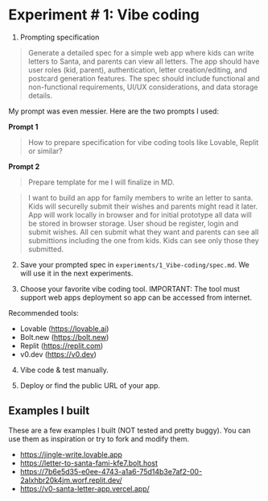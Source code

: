 # Experiment # 1: Vibe coding

1. Prompting specification

> Generate a detailed spec for a simple web app where kids can write letters to Santa, and parents can view all letters. The app should have user roles (kid, parent), authentication, letter creation/editing, and postcard generation features. The spec should include functional and non-functional requirements, UI/UX considerations, and data storage details.

My prompt was even messier. Here are the two prompts I used:

**Prompt 1**

> How to prepare specification for vibe coding tools like Lovable, Replit or similar?

**Prompt 2**

> Prepare template for me I will finalize in MD.

> I want to build an app for family members to write an letter to santa. Kids will securelly submit their wishes and parents might read it later. App will work locally in browser and for initial prototype all data will be stored in browser storage. User shoud be register, login and submit wishes. All cen submit what they want and parents can see all submittions including the one from kids. Kids can see only those they submitted.

2. Save your prompted spec in `experiments/1_Vibe-coding/spec.md`. We will use it in the next experiments.

3. Choose your favorite vibe coding tool.
   IMPORTANT: The tool must support web apps deployment so app can be accessed from internet.

Recommended tools:

- Lovable (https://lovable.ai)
- Bolt.new (https://bolt.new)
- Replit (https://replit.com)
- v0.dev (https://v0.dev)

4. Vibe code & test manually.

5. Deploy or find the public URL of your app.

## Examples I built

These are a few examples I built (NOT tested and pretty buggy). You can use them as inspiration or try to fork and modify them.

- https://jingle-write.lovable.app
- https://letter-to-santa-fami-kfe7.bolt.host
- https://7b6e5d35-e0ee-4743-a1a6-75d14b3e7af2-00-2alxhbr20k4jm.worf.replit.dev/
- https://v0-santa-letter-app.vercel.app/

